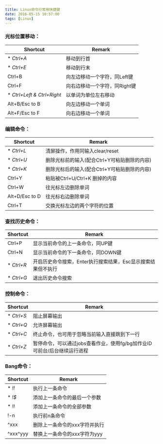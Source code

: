 ```yaml
---
title: Linux命令行常用快捷键
date: 2016-05-15 10:57:00
tags: [Linux]
---
```


### **光标位置移动：**
| Shortcut                   | Remark                             |
| -------------------------- | ---------------------------------- |
| * *Ctrl+A*                 | 移动到行首|
| * *Ctrl+E*                 | 移动到行末|
| Ctrl+B                     | 向左边移动一个字符，同Left键|
| Ctrl+F                     | 向右边移动一个字符，同Right键|
| * *Ctrl+Left & Ctrl+Right* | 以单词为单位左右移动|
| Alt+B/Esc to B             | 向左边移动一个单词|
| Alt+F/Esc to F             | 向右边移动一个单词|

### **编辑命令：**
| Shortcut                   | Remark                             |
| -------------------------- | ---------------------------------- |
| * *Ctrl+L*                 | 清屏操作，作用同输入clear/reset|
| * *Ctrl+U*                 | 删除光标前的输入(配合Ctrl+Y可粘贴删除的内容)|
| * *Ctrl+K*                 | 删除光标后的输入(配合Ctrl+Y可粘贴删除的内容)|
| Ctrl+Y                     | 粘贴被Ctrl+U/Ctrl+K 删掉的内容|
| Ctrl+W                     | 往光标左边删除单词|
| Alt+D/Esc to D             | 往光标右边删除单词|
| Ctrl+T                     | 交换光标左边的两个字符的位置|

### **查找历史命令：**
| Shortcut                   | Remark                             |
| -------------------------- | ---------------------------------- |
| Ctrl+P                     | 显示当前命令的上一条命令，同UP键|
| Ctrl+N                     | 显示当前命令的下一条命令，同DOWN键|
| * *Ctrl+R*                 | 开启历史命令搜索，Enter执行搜索结果，Esc显示搜索结果但不执行|
| * *Ctrl+G*                 | 退出历史命令搜索|

### **控制命令：**
| Shortcut                   | Remark                             |
| -------------------------- | ---------------------------------- |
| * *Ctrl+S*                 | 阻止屏幕输出|
| * *Ctrl+Q*                 | 允许屏幕输出|
| * *Ctrl+C*                 | 终止命令，也可用于忽略当前输入直接跳到下一行|
| * *Ctrl+Z*                 | 暂停命令，可以通过jobs查看作业，使用fg/bg加作业ID可前台/后台继续运行进程|

### **Bang命令：**
| Shortcut                   | Remark                             |
| -------------------------- | ---------------------------------- |
| * *!!*                     | 执行上一条命令|
| * *!$*                     | 添加上一条命令的最后一个参数|
| * *!!*                     | 添加上一条命令的全部参数|
| !-n                        | 执行前n条命令|
| ^xxx                       | 删除上一条命令的xxx字符并执行|
| ^xxx^yyy                   | 替换上一条命令的xxx字符为yyy|